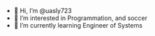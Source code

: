 - 👋 Hi, I’m @uasly723
- 👀 I’m interested in Programmation, and soccer
- 🌱 I’m currently learning Engineer of Systems

<!---
uasly723/uasly723 is a ✨ special ✨ repository because its `README.md` (this file) appears on your GitHub profile.
You can click the Preview link to take a look at your changes.
--->
